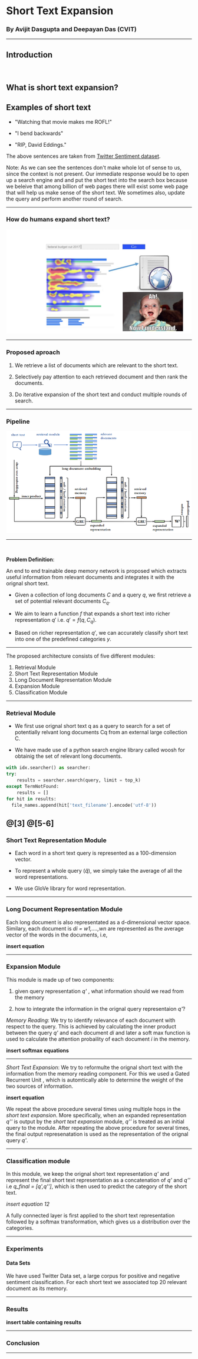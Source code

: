 # Short Text Expansion

### By Avijit Dasgupta and Deepayan Das (CVIT)

---

## Introduction

<br>

What is short text expansion?
---

## Examples of short text

* "Watching that movie makes me ROFL!"

* "I bend backwards"

* "RIP, David Eddings."

The above sentences are taken from [Twitter Sentiment dataset](http://thinknook.com/twitter-sentiment-analysis-training-corpus-dataset-2012-09-22/). 

Note:
As we can see the sentences don't make whole lot of sense to us, since the context is not present. Our immediate response would be to open up a search engine and and put the short text into the search box because we beleive that among billion of web pages there will exist some web page that will help us make sense of the short text. We sometimes also, update the query and perform another round of search.

---
### How do humans expand short text?
 
![flowchart](./TIR/flowchart.jpg)

---

### Proposed aproach

1. We retrieve a list of documents which are relevant to the short text.

2. Selectively pay attention to each retrieved document and then rank the documents.

3. Do iterative expansion of the short text and conduct multiple rounds of search.

---

### Pipeline
![flowchart](./TIR/model.png)

---

<br>

**Problem Definition**: 

An end to end trainable deep memory network is proposed which extracts useful information from relevant documents and integrates it with the orignal short text.


* Given a collection of long documents $C$ and a query $q$, we first retrieve a set of potential relevant documents $C_q$.

* We aim to learn a function $f$ that expands a short text into richer representation $q'$ i.e. $q'=f(q,C_q)$. 

* Based on richer representation $q'$, we can accurately classify short text into one of the predefined categories $y$.

---

The proposed architecture consists of five different modules:

1. Retrieval Module
2. Short Text Representation Module
3. Long Document Representation Module
4. Expansion Module
5. Classification Module

---

### Retrieval Module

* We first use orignal short text q as a query to search for a set of potentially relvant long documents Cq from an external large collection C.

* We have made use of a python search engine library called woosh for obtainig the set of relevant long documents.

``` python
with idx.searcher() as searcher:
try:
    results = searcher.search(query, limit = top_k)
except TermNotFound:
    results = []
for hit in results:
  file_names.append(hit['text_filename'].encode('utf-8'))
```
@[3]
@[5-6]
---
### Short Text Representation Module
* Each word in a short text query is represented as a 100-dimension vector.

* To represent a whole query ($\hat{q}$), we simply take the average of all the word representations.

* We use GloVe library for word representation.
---

### Long Document Representation Module

Each long document is also representated as a d-dimensional vector space. Similary,
each document is *di = w1,....,wn* are represented as the average vector of the words 
in the documents, i.e,

**insert equation**

---

### Expansion Module

This module is made up of two components:

1. given query representation *q'* , what information should we read from the memory

2. how to integrate the information in the orignal query representaion *q'*?

*Memory Reading*: We try to identify relevance of each document with respect to the query. This is achieved by calculating the inner product between the query *q'* and each document *di* and later a soft max function is used to calculate the attention probaility of each document *i* in the memory.

**insert softmax equations**

---

*Short Text Expansion*: We try to reformulte the orignal short text with the information from the memory reading component. For this we used a Gated Recurrent Unit , which is automtically able to determine the weight of the two sources of information.

**insert equation**

We repeat the above procedure several times using multiple hops in the *short text expansion*. More specifically, when an expanded representation *q''* is output by the *short text expansion* module, *q''* is treated as an initial query to the module. After repeating the above procedure for several times, the final output represenatation is used as the representation of the orignal query *q'*.

---
### Classification module

In this module, we keep the orignal short text representation *q'* and represent the final short text representation as a concatenation of *q'* and *q''* i.e 
*q_final = [q',q'']*, which is then used to predict the category of the short text.

*insert equation 12*

A fully connected layer is first applied to the short text representation followed by a 
softmax transformation, which gives us a distribution over the categories.

---

### Experiments

#### Data Sets

We have used Twitter Data set, a large corpus for positive and negative sentiment classification. For each short text we associated top 20 relevant document as its memory.

---
### Results

**insert table containing results**


---
### Conclusion


---

